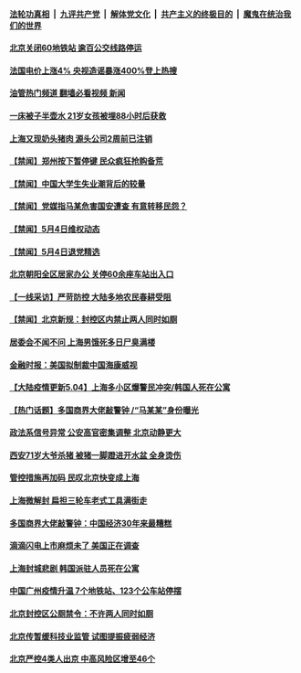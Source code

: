 ####  [法轮功真相](../../../../basic/blob/master/README.md?t=05050631) &nbsp;|&nbsp; [九评共产党](../../../../9ping.md/blob/master/README.md?t=05050631) &nbsp;|&nbsp; [解体党文化](../../../../jtdwh.md/blob/master/README.md?t=05050631)  &nbsp;|&nbsp; [共产主义的终极目的](../../../../gczydzjmd.md/blob/master/README.md?t=05050631) &nbsp;|&nbsp; [魔鬼在统治我们的世界](../../../../mgztzwmdsj.md/blob/master/README.md?t=05050631) 

#### [北京关闭60地铁站 逾百公交线路停运](../pages/prog204/a103417904.md?t=05050631) 

#### [法国电价上涨4% 央视造谣暴涨400%登上热搜](../pages/prog204/a103417851.md?t=05050631) 

#### [油管热门频道 翻墙必看视频 新闻](http://45.76.130.85:81/youtube.html?05050631)

#### [一床被子半壶水 21岁女孩被埋88小时后获救](../pages/prog204/a103417757.md?t=05050631) 

#### [上海又现奶头猪肉 源头公司2周前已注销](../pages/prog204/a103417785.md?t=05050631) 

#### [【禁闻】郑州按下暂停键 民众疯狂抢购备荒](../pages/prog204/a103417667.md?t=05050631) 

#### [【禁闻】中国大学生失业潮背后的较量](../pages/prog204/a103417582.md?t=05050631) 

#### [【禁闻】党媒指马某危害国安遭查 有意转移民怨？](../pages/prog204/a103417612.md?t=05050631) 


#### [【禁闻】5月4日维权动态](../pages/prog204/a103417633.md?t=05050631) 

#### [【禁闻】5月4日退党精选](../pages/prog204/a103417638.md?t=05050631) 


#### [北京朝阳全区居家办公 关停60余座车站出入口](../pages/prog204/a103417654.md?t=05050631) 

#### [【一线采访】严苛防控 大陆多地农民春耕受阻](../pages/prog204/a103417628.md?t=05050631) 

#### [【禁闻】北京新规：封控区内禁止两人同时如厕](../pages/prog204/a103417625.md?t=05050631) 

#### [居委会不闻不问 上海男饿死多日尸臭满楼](../pages/prog204/a103417594.md?t=05050631) 

#### [金融时报：美国拟制裁中国海康威视](../pages/prog204/a103417576.md?t=05050631) 

#### [【大陆疫情更新5.04】上海多小区爆警民冲突/韩国人死在公寓](../pages/prog204/a103415240.md?t=05050631) 

#### [【热门话题】多国商界大佬敲警钟 /“马某某”身份曝光](../pages/prog204/a103417341.md?t=05050631) 

#### [政法系信号异常 公安高官密集调整 北京动静更大](../pages/prog204/a103417474.md?t=05050631) 

#### [西安71岁大爷杀猪 被猪一脚蹬进开水盆 全身烫伤](../pages/prog204/a103417423.md?t=05050631) 


#### [管控措施再加码 民叹北京快变成上海](../pages/prog204/a103417372.md?t=05050631) 

#### [上海微解封 扁担三轮车老式工具满街走](../pages/prog204/a103417354.md?t=05050631) 

#### [多国商界大佬敲警钟：中国经济30年来最糟糕](../pages/prog204/a103417342.md?t=05050631) 

#### [滴滴闪电上市麻烦未了 美国正在调查](../pages/prog204/a103417337.md?t=05050631) 

#### [上海封城悲剧 韩国派驻人员死在公寓](../pages/prog204/a103417317.md?t=05050631) 

#### [中国广州疫情升温 7个地铁站、123个公车站停摆](../pages/prog204/a103417210.md?t=05050631) 

#### [北京封控区公厕禁令：不许两人同时如厕](../pages/prog204/a103417294.md?t=05050631) 

#### [北京传暂缓科技业监管 试图提振疲弱经济](../pages/prog204/a103416919.md?t=05050631) 

#### [北京严控4类人出京 中高风险区增至46个](../pages/prog204/a103417276.md?t=05050631) 

<img src='http://gfw-breaker.win/goodnews/indexes/prog204.md' width='0px' height='0px'/>

